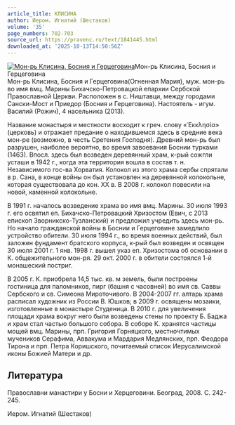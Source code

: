 ```yaml
---
article_title: КЛИСИНА
author: Иером. Игнатий (Шестаков)
volume: '35'
page_numbers: 702-703
source_url: https://pravenc.ru/text/1841445.html
downloaded_at: '2025-10-13T14:50:56Z'
---
```


[![Мон-рь Клисина, Босния и Герцеговина](https://pravenc.ru/data/2015/03/18/1234039126/i200.jpg "Кликните для увеличения картинки")](https://pravenc.ru/data/2015/03/18/1234039126/i400.jpg)Мон-рь Клисина, Босния и Герцеговина  
Мон-рь Клисина, Босния и Герцеговина(Огненная Мария), муж. мон-рь во имя вмц. Марины Бихачско-Петровацкой епархии Сербской Православной Церкви. Расположен в с. Ништавци, между городами Сански-Мост и Приедор (Босния и Герцеговина). Настоятель - игум. Василий (Рожич), 4 насельника (2013).

Название монастыря и местности восходит к греч. слову «᾿Εκκλησία» (церковь) и отражает предание о находившемся здесь в средние века мон-ре (возможно, в честь Сретения Господня). Древний мон-рь был разрушен, наиболее вероятно, во время завоевания Боснии турками (1463). Впосл. здесь был возведен деревянный храм, к-рый сожгли усташи в 1942 г., когда эта территория вошла в состав т. н. Независимого гос-ва Хорватия. Колокол из этого храма сербы спрятали в р. Сана, в конце войны он был установлен на деревянной колокольне, которая существовала до кон. ХХ в. В 2008 г. колокол повесили на новой, каменной колокольне.

В 1991 г. началось возведение храма во имя вмц. Марины. 30 июля 1993 г. его освятил еп. Бихачско-Петровацкий Хризостом (Евич, с 2013 епископ Зворникско-Тузланский) и предложил учредить здесь мон-рь. Но начало гражданской войны в Боснии и Герцеговине замедлило устройство обители. 30 июля 1994 г., во время военных действий, был заложен фундамент братского корпуса, к-рый был возведен и освящен 30 июля 2001 г. 1 янв. 1998 г. вышел указ еп. Хризостома об основании в К. общежительного мон-ря. 29 окт. 2000 г. в обители состоялся 1-й монашеский постриг.

В 2005 г. К. приобрела 14,5 тыс. кв. м земель, были построены гостиница для паломников, пирг (башня с часовней) во имя св. Саввы Сербского и св. Симеона Мироточивого. В 2004-2007 гг. алтарь храма расписал художник из России В. Юшков; в 2009 г. освящены мозаики, изготовленные в монастыре Студеница. В 2010 г. для увеличения площади храма вокруг него были возведены стены по проекту Б. Баджа и храм стал частью большого собора. В соборе К. хранятся частицы мощей вмц. Марины, прп. Григория Горняцкого, местночтимых мучеников Серафима, Аввакума и Мардария Медлянских, прп. Феодора Тирона и прп. Петра Коришского, почитаемый список Иерусалимской иконы Божией Матери и др.

## Литература

Православни манастири у Босни и Херцеговини. Београд, 2008. С. 242-245.

Иером. Игнатий (Шестаков)
